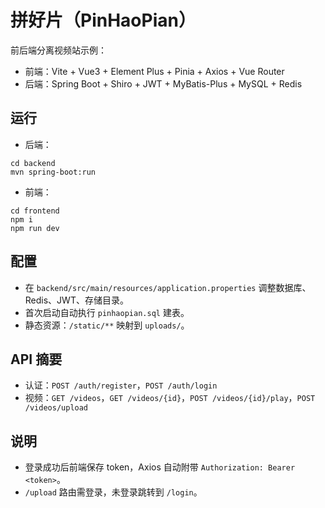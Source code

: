 # 拼好片（PinHaoPian）

前后端分离视频站示例：
- 前端：Vite + Vue3 + Element Plus + Pinia + Axios + Vue Router
- 后端：Spring Boot + Shiro + JWT + MyBatis-Plus + MySQL + Redis

## 运行
- 后端：
```
cd backend
mvn spring-boot:run
```
- 前端：
```
cd frontend
npm i
npm run dev
```

## 配置
- 在 `backend/src/main/resources/application.properties` 调整数据库、Redis、JWT、存储目录。
- 首次启动自动执行 `pinhaopian.sql` 建表。
- 静态资源：`/static/**` 映射到 `uploads/`。

## API 摘要
- 认证：`POST /auth/register`，`POST /auth/login`
- 视频：`GET /videos`，`GET /videos/{id}`，`POST /videos/{id}/play`，`POST /videos/upload`

## 说明
- 登录成功后前端保存 token，Axios 自动附带 `Authorization: Bearer <token>`。
- `/upload` 路由需登录，未登录跳转到 `/login`。

